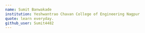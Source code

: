 ```yaml
---
name: Sumit Banwakade
institution: Yeshwantrao Chavan College of Engineering Nagpur
quote: learn everyday. 
github_user: Sumit4482
---
```


